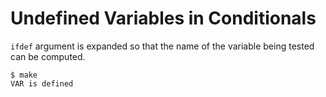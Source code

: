 # Undefined Variables in Conditionals

`ifdef` argument is expanded so that the name of the variable being tested can be computed.

```
$ make
VAR is defined
```